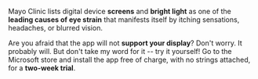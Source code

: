 Mayo Clinic lists digital device **screens** and **bright light** as one of the **leading causes of eye strain** that manifests itself by itching sensations, headaches, or blurred vision.

Are you afraid that the app will not **support your display**? Don't worry. It probably will. But don't take my word for it -- try it yourself! Go to the Microsoft store and install the app free of charge, with no strings attached, for a **two-week trial**.
